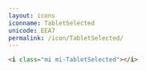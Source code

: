 ```yaml
---
layout: icons
iconname: TabletSelected
unicode: EEA7
permalink: /icon/TabletSelected/
---
```


``` html
<i class="mi mi-TabletSelected"></i>
```

